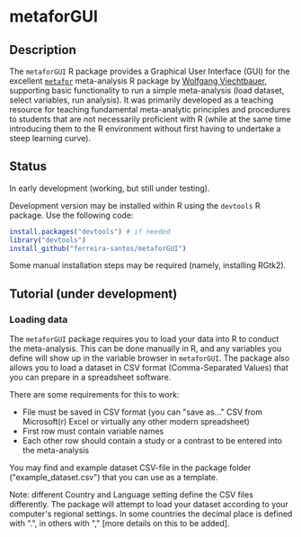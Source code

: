 # metaforGUI
## Description
The `metaforGUI` R package provides a Graphical User Interface (GUI) for the excellent [`metafor`](http://www.metafor-project.org/) meta-analysis R package by [Wolfgang Viechtbauer](http://www.wvbauer.com/), supporting basic functionality to run a simple meta-analysis (load dataset, select variables, run analysis). It was primarily developed as a teaching resource for teaching fundamental meta-analytic principles and procedures to students that are not necessarily proficient with R (while at the same time introducing them to the R environment without first having to undertake a steep learning curve).

## Status
In early development (working, but still under testing).

Development version may be installed within R using the `devtools` R package. Use the following code:

```R
install.packages("devtools") # if needed
library("devtools")
install_github("ferreira-santos/metaforGUI")
```

Some manual installation steps may be required (namely, installing RGtk2).

## Tutorial (under development)

### Loading data

The `metaforGUI` package requires you to load your data into R to conduct the meta-analysis. This can be done manually in R, and any variables you define will show up in the variable browser in `metaforGUI`. The package also allows you to load a dataset in CSV format (Comma-Separated Values) that you can prepare in a spreadsheet software.

There are some requirements for this to work:
- File must be saved in CSV format (you can "save as..." CSV from Microsoft(r) Excel or virtually any other modern spreadsheet)
- First row must contain variable names
- Each other row should contain a study or a contrast to be entered into the meta-analysis

You may find and example dataset CSV-file in the package folder ("example_dataset.csv") that you can use as a template.

Note: different Country and Language setting define the CSV files differently. The package will attempt to load your dataset according to your computer's regional settings. In some countries the decimal place is defined with ".", in others with "," [more details on this to be added].


## 
